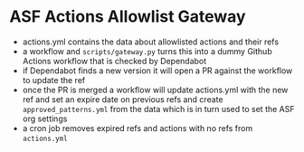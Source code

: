 # ASF Actions Allowlist Gateway

- actions.yml contains the data about allowlisted actions and their refs
- a workflow and `scripts/gateway.py` turns this into a dummy Github Actions workflow that is checked by Dependabot
- if Dependabot finds a new version it will open a PR against the workflow to update the ref
- once the PR is merged a workflow will update actions.yml with the new ref and set an expire date on previous refs and create `approved_patterns.yml` from the data which is in turn used to set the ASF org settings
- a cron job removes expired refs and actions with no refs from `actions.yml`
